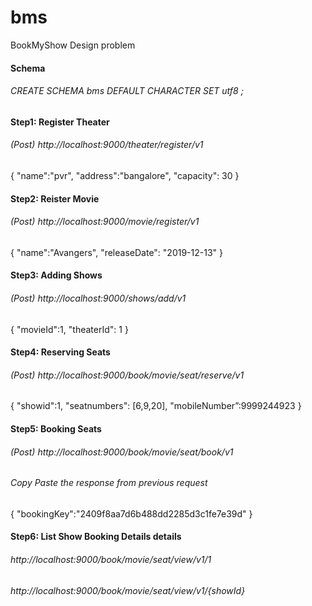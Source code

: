 # bms
BookMyShow Design problem

#### Schema
###### CREATE SCHEMA bms DEFAULT CHARACTER SET utf8 ;

#### Step1: Register Theater
###### (Post) http://localhost:9000/theater/register/v1 
{
	"name":"pvr",
	"address":"bangalore",
	"capacity": 30
}

#### Step2: Reister Movie
###### (Post) http://localhost:9000/movie/register/v1
{
	"name":"Avangers",
	"releaseDate": "2019-12-13"
}
#### Step3: Adding Shows
###### (Post) http://localhost:9000/shows/add/v1
{
	"movieId":1,
	"theaterId": 1
}
#### Step4: Reserving Seats
###### (Post) http://localhost:9000/book/movie/seat/reserve/v1
{
	"showid":1,
	"seatnumbers": [6,9,20],
	"mobileNumber”:9999244923
}
#### Step5: Booking Seats 
###### (Post) http://localhost:9000/book/movie/seat/book/v1
###### Copy Paste the response from previous request
{
	"bookingKey":"2409f8aa7d6b488dd2285d3c1fe7e39d"
}

#### Step6: List Show Booking Details details
######  http://localhost:9000/book/movie/seat/view/v1/1

###### http://localhost:9000/book/movie/seat/view/v1/{showId}

